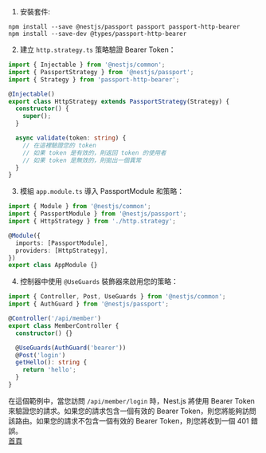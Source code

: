 1. 安裝套件:
```shell
npm install --save @nestjs/passport passport passport-http-bearer
npm install --save-dev @types/passport-http-bearer
```

2. 建立 `http.strategy.ts` 策略驗證 Bearer Token：
```ts
import { Injectable } from '@nestjs/common';
import { PassportStrategy } from '@nestjs/passport';
import { Strategy } from 'passport-http-bearer';

@Injectable()
export class HttpStrategy extends PassportStrategy(Strategy) {
  constructor() {
    super();
  }

  async validate(token: string) {
    // 在這裡驗證您的 token
    // 如果 token 是有效的，則返回 token 的使用者
    // 如果 token 是無效的，則拋出一個異常
  }
}
```

3. 模組 `app.module.ts` 導入 PassportModule 和策略：
```ts
import { Module } from '@nestjs/common';
import { PassportModule } from '@nestjs/passport';
import { HttpStrategy } from './http.strategy';

@Module({
  imports: [PassportModule],
  providers: [HttpStrategy],
})
export class AppModule {}
```

4. 控制器中使用 `@UseGuards` 裝飾器來啟用您的策略：
```ts
import { Controller, Post, UseGuards } from '@nestjs/common';
import { AuthGuard } from '@nestjs/passport';

@Controller('/api/member')
export class MemberController {
  constructor() {}

  @UseGuards(AuthGuard('bearer'))
  @Post('login')
  getHello(): string {
    return 'hello';
  }
}
```
在這個範例中，當您訪問 `/api/member/login` 時，Nest.js 將使用 Bearer Token 來驗證您的請求。如果您的請求包含一個有效的 Bearer Token，則您將能夠訪問該路由。如果您的請求不包含一個有效的 Bearer Token，則您將收到一個 401 錯誤。  
[首頁](../README.md)